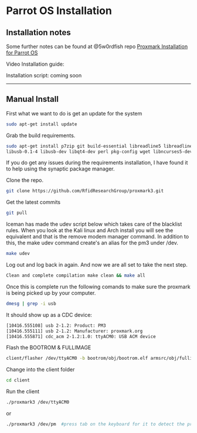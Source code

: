 
# Parrot OS Installation

## Installation notes

Some further notes can be found at @5w0rdfish repo [Proxmark Installation for Parrot OS](https://github.com/5w0rdfish/Proxmark3-RDV4-ParrotOS)

Video Installation guide:

Installation script: coming soon

---
## Manual Install
First what we want to do is get an update for the system

```sh
sudo apt-get install update
```

Grab the build requirements.

```sh
sudo apt-get install p7zip git build-essential libreadline5 libreadline-dev \
libusb-0.1-4 libusb-dev libqt4-dev perl pkg-config wget libncurses5-dev gcc-arm-none-eabi
```
If you do get any issues during the requirements installation, I have found it to help using the synaptic package manager. 

Clone the repo. 
```sh
git clone https://github.com/RfidResearchGroup/proxmark3.git
```

Get the latest commits
```sh
git pull
```
Iceman has made the udev script below which takes care of the blacklist rules. 
When you look at the Kali linux and Arch install you will see the equivalent and that is the remove modem manager command. 
In addition to this, the make udev command create's an alias for the pm3 under /dev. 

```sh
make udev
```
Log out and log back in again. And now we are all set to take the next step. 
```sh
Clean and complete compilation make clean && make all
```
Once this is complete run the following comands to make sure the proxmark is being picked up by your computer. 
 ```sh
dmesg | grep -i usb
```
It should show up as a CDC device:
```sh
[10416.555108] usb 2-1.2: Product: PM3
[10416.555111] usb 2-1.2: Manufacturer: proxmark.org
[10416.555871] cdc_acm 2-1.2:1.0: ttyACM0: USB ACM device
```

Flash the BOOTROM & FULLIMAGE
 ```sh
 client/flasher /dev/ttyACM0 -b bootrom/obj/bootrom.elf armsrc/obj/fullimage.elf
```
Change into the client folder
 ```sh
cd client
```
Run the client 
 ```sh
./proxmark3 /dev/ttyACM0
```

or 
 ``` sh 
./proxmark3 /dev/pm  #press tab on the keyboard for it to detect the proxmark
```
